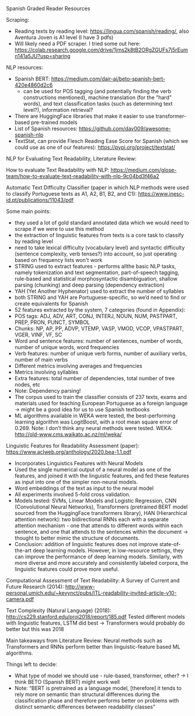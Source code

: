 Spanish Graded Reader Resources

Scraping: 

- Reading texts by reading level: https://lingua.com/spanish/reading/, also Aventura Joven is A1 level (I have 3 pdfs)
- Will likely need a PDF scraper. I tried some out here: https://colab.research.google.com/drive/1jms2k8tB2ORgZGUFs7j5rEumn141a5JU?usp=sharing


NLP resources:

- Spanish BERT: https://medium.com/dair-ai/beto-spanish-bert-420e4860d2c6
    - can be used for POS tagging (and potentially finding the verb constructions mentioned), machine translation (for the "hard" words), and text classification tasks
(such as determining text level?), information retrieval?
- There are HuggingFace libraries that make it easier to use transformer-based pre-trained models
- List of Spanish resources: https://github.com/dav009/awesome-spanish-nlp
- TextStat, can provide Flesch Reading Ease Score for Spanish (which we could use as one of our features): https://pypi.org/project/textstat/ 


NLP for Evaluating Text Readability, Literature Review: 

How to evaluate Text Readability with NLP:
https://medium.com/glose-team/how-to-evaluate-text-readability-with-nlp-9c04bd3f46a2 

Automatic Text Difficulty Classifier (paper in which NLP methods were used to classify Portuguese texts as A1, A2, B1, B2, and C1): https://www.inesc-id.pt/publications/11043/pdf

Some main points:
* they used a lot of gold standard annotated data which we would need to scrape if we were to use this method
* the extraction of linguistic features from texts is a core task to classify by reading level
* need to take lexical difficulty (vocabulary level) and syntactic difficulty (sentence complexity, verb tenses?) into account, so just operating based on frequency lists won't work
* STRING used to extract features - performs allthe basic NLP tasks, namely tokenization and text segmentation, part-of-speech tagging, rule-based and statistical morphosyntactic disambiguation, shallow parsing (chunking) and deep parsing (dependency extraction)
* YAH (Yet Another Hyphenator) used to extract the number of syllables
* both STRING and YAH are Portuguese-specific, so we’d need to find or create equivalents for Spanish
* 52 features extracted by the system, 7 categories (found in Appendix):
* POS tags: ADJ, ADV, ART, CONJ, INTERJ, NOUN, NUM, PASTPART, PREP, PRON, PUNCT, SYMBOL
* Chunks: NP, AP, PP, ADVP, VTEMP, VASP, VMOD, VCOP, VPASTPART, VGER, VINF, VF, SC
* Word and sentence features: number of sentences, number of words, number of unique words, word frequencies
* Verb features: number of unique verb forms, number of auxiliary verbs, number of main verbs
* Different metrics involving averages and frequencies
* Metrics involving syllables
* Extra features: total number of dependencies, total number of tree nodes, etc
* Note: Dependency parsing!
* The corpus used to train the classifier consists of 237 texts, exams and materials used for teaching European Portuguese as a foreign language -> might be a good idea for us to use Spanish textbooks
* ML algorithms available in WEKA were tested, the best-performing learning algorithm was LogitBoost, with a root mean square error of 0.269. Note: I don’t think any neural methods were tested. WEKA: http://old-www.cms.waikato.ac.nz/ml/weka/

Linguistic Features for Readability Assessment (paper): https://www.aclweb.org/anthology/2020.bea-1.1.pdf
* Incorporates Linguistics Features with Neural Models
* Used the single numerical output of a neural model as one of the features, and joined it with the linguistic features, and fed these features as input into one of the simpler non-neural models. 
* Word embeddings of the text as input to the neural model
* All experiments involved 5-fold cross validation. 
* Models tested: SVMs, Linear Models and Logistic Regression, CNN (Convolutional Neural Networks), Transformers (pretrained BERT model sourced from the HuggingFace transformers library), HAN (Hierarchical attention network): two bidirectional RNNs each with a separate attention mechanism - one that attends to different words within each sentence, and one that attends to the sentences within the document -> thought to better mimic the structure of documents. 
* Conclusion: addition of linguistic features does not improve state-of-the-art deep learning models. However, in low-resource settings, they can improve the performance of deep learning models. Similarly, with more diverse and more accurately and consistently labeled corpora, the linguistic features could prove more useful.


Computational Assessment of Text Readability:
A Survey of Current and Future Research (2014): http://www-personal.umich.edu/~kevynct/pubs/ITL-readability-invited-article-v10-camera.pdf

Text Complexity (Natural Language) (2018): http://cs229.stanford.edu/proj2018/report/185.pdf 
Tested different models with linguistic features, LSTM did best -> Transformers would probably do better but this was 2018


Main takeaways from Literature Review:
Neural methods such as Transformers and RNNs perform better than linguistic-feature based ML algorithms.


Things left to decide:
- What type of model we should use - rule-based, transformer, other?
    -> I think BETO (Spanish BERT) might work well
-    Note: “BERT is pretrained as a language
model, [therefore] it tends to rely more on semantic
than structural differences during the classification
phase and therefore performs better on problems
with distinct semantic differences between readability
classes”

